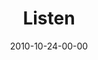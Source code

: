 ---
layout: message
category: message
series: "Game Change"
title: "Listen"
date: 2010-10-24-00-00
message_id: 643
audio: "http://s3.amazonaws.com/crossroads-media/media/legacy/mp3/House_Of_Hypocrites_02_Path_08-25-02_Tome.mp3"
audio-duration: "39:16"
program: "http://s3.amazonaws.com/crossroads-media/media/legacy/documents/10_23-24-10Program.pdf"
audio: "http://s3.amazonaws.com/crossroadsaudiomessages/gamechange03.mp3"
audio-duration: "43:26"
description: "Chuck Mingo talks about what it means to listen to God."
video: "https://s3.amazonaws.com/crossroadsvideomessages/gamechange03.mp4"
video-duration: "43:32"
video-image: "http://s3.amazonaws.com/crossroads-media/images/legacy/content/gamechange03_still.jpg"
explicit: "N"
---
